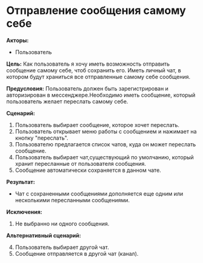 # Отправление сообщения самому себе

**Акторы:** 

- Пользователь

**Цель:** Как пользователь я хочу иметь возможность отправить сообщение самому себе, чтоб сохранить его. Иметь личный чат, в котором будут храниться все отправленные самому себе сообщения. 

**Предусловия:** Пользователь должен быть зарегистрирован и авторизирован в мессенджере.Необходимо иметь сообщение, который пользователь желает переслать самому себе. 

**Сценарий:**

1. Пользователь выбирает сообщение, которое хочет переслать. 
2. Пользователь открывает меню работы с сообщением и нажимает на кнопку "переслать". 
3. Пользователю предлагается список чатов, куда он может переслать сообщение. 
4. Пользователь выбирает чат,существующий по умолчанию, который хранит пересланные от пользователя сообщения.
5. Сообщение автоматически сохраняется в данном чате. 

**Результат:**

- Чат с сохраненными сообщениями дополняется еще одним или несколькими пересланными сообщениями. 

**Исключения:**

1. Не выбранно ни одного сообщения. 


**Альтернативный сценарий:** 

4. Пользователь выбирает другой чат. 
5. Сообщение отправляется в другой чат (канал). 
